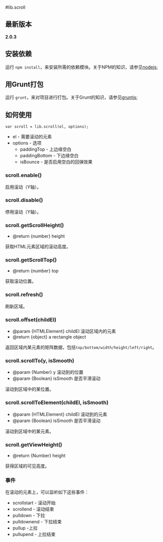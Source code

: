 #lib.scroll

## 最新版本

**2.0.3**

## 安装依赖

运行 `npm install`，来安装所需的依赖模块。关于NPM的知识，请参见[nodejs](http://nodejs.org/);

## 用Grunt打包

运行 `grunt`，来对项目进行打包。关于Grunt的知识，请参见[gruntjs](http://gruntjs.com/);

## 如何使用

	var scroll = lib.scroll(el, options);

- el - 需要滚动的元素
- options - 选项
	- paddingTop - 上边缘空白
	- paddingBottom - 下边缘空白
	- isBounce - 是否启用空白的回弹效果


### scroll.enable()

启用滚动（Y轴）。

### scroll.disable()

停用滚动（Y轴）。

### scroll.getScrollHeight()

* @return {number} height

获取HTML元素区域的滚动高度。

### scroll.getScrollTop()

* @return {number} top

获取滚动位置。

### scroll.refresh()

刷新区域。

### scroll.offset(childEl)

* @param {HTMLElement} childEl 滚动区域内的元素
* @return {object} a rectangle object

返回区域内某元素的矩阵数据，包括`top/bottom/width/height/left/right`。

### scroll.scrollTo(y, isSmooth)

* @param {Number} y 滚动到的位置
* @param {Boolean} isSmooth 是否平滑滚动

滚动到区域中的某位置。

### scroll.scrollToElement(childEl, isSmooth)

* @param {HTMLElement} childEl 滚动到的元素
* @param {Boolean} isSmooth 是否平滑滚动

滚动到区域中的某元素。

### scroll.getViewHeight()

* @return {Number} height

获得区域的可见高度。

### 事件

在滚动的元素上，可以监听如下这些事件：

- scrollstart - 滚动开始
- scrollend - 滚动结束
- pulldown - 下拉
- pulldownend - 下拉结束
- pullup -上拉
- pullupend - 上拉结束